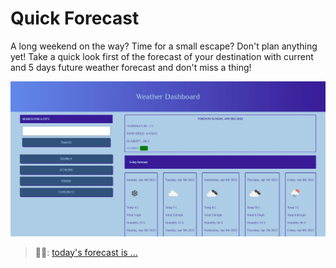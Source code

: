 # Quick Forecast

A long weekend on the way?
Time for a small escape?
Don't plan anything yet!
Take a quick look first of the forecast of your destination with current and 5 days future weather forecast and don't miss a thing!

![WeatherDash](https://github.com/elsartz/Weather-dashboard/blob/main/assets/Web%20capture.jpeg)
> 😶‍🌫️: [today's forecast is ...](https://elsartz.github.io/Weather-dashboard/)
